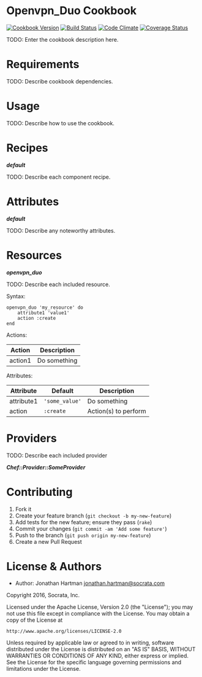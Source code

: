 Openvpn_Duo Cookbook
====================
[![Cookbook Version](https://img.shields.io/cookbook/v/openvpn_duo.svg)][cookbook]
[![Build Status](https://img.shields.io/travis/socrata-cookbooks/openvpn_duo.svg)][travis]
[![Code Climate](https://img.shields.io/codeclimate/github/socrata-cookbooks/openvpn_duo.svg)][codeclimate]
[![Coverage Status](https://img.shields.io/coveralls/socrata-cookbooks/openvpn_duo.svg)][coveralls]

[cookbook]: https://supermarket.chef.io/cookbooks/openvpn_duo
[travis]: https://travis-ci.org/socrata-cookbooks/openvpn_duo
[codeclimate]: https://codeclimate.com/github/socrata-cookbooks/openvpn_duo
[coveralls]: https://coveralls.io/r/socrata-cookbooks/openvpn_duo

TODO: Enter the cookbook description here.

Requirements
============

TODO: Describe cookbook dependencies.

Usage
=====

TODO: Describe how to use the cookbook.

Recipes
=======

***default***

TODO: Describe each component recipe.

Attributes
==========

***default***

TODO: Describe any noteworthy attributes.

Resources
=========

***openvpn_duo***

TODO: Describe each included resource.

Syntax:

    openvpn_duo 'my_resource' do
        attribute1 'value1'
        action :create
    end

Actions:

| Action  | Description  |
|---------|--------------|
| action1 | Do something |

Attributes:

| Attribute  | Default        | Description          |
|------------|----------------|----------------------|
| attribute1 | `'some_value'` | Do something         |
| action     | `:create`      | Action(s) to perform |

Providers
=========

TODO: Describe each included provider

***Chef::Provider::SomeProvider***

Contributing
============

1. Fork it
2. Create your feature branch (`git checkout -b my-new-feature`)
3. Add tests for the new feature; ensure they pass (`rake`)
4. Commit your changes (`git commit -am 'Add some feature'`)
5. Push to the branch (`git push origin my-new-feature`)
6. Create a new Pull Request

License & Authors
=================
- Author: Jonathan Hartman <jonathan.hartman@socrata.com>

Copyright 2016, Socrata, Inc.

Licensed under the Apache License, Version 2.0 (the "License");
you may not use this file except in compliance with the License.
You may obtain a copy of the License at

    http://www.apache.org/licenses/LICENSE-2.0

Unless required by applicable law or agreed to in writing, software
distributed under the License is distributed on an "AS IS" BASIS,
WITHOUT WARRANTIES OR CONDITIONS OF ANY KIND, either express or implied.
See the License for the specific language governing permissions and
limitations under the License.
